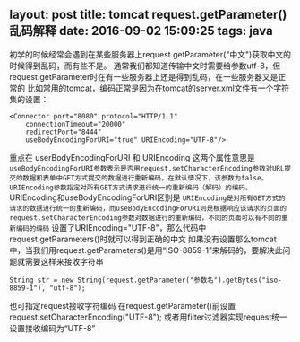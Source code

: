 layout: post
title: tomcat request.getParameter() 乱码解释
date: 2016-09-02 15:09:25
tags: java
---
初学的时候经常会遇到在某些服务器上request.getParameter("中文")获取中文的时候得到乱码，而有些不是。
通常我们都知道传输中文时需要给参数utf-8，但request.getParameter时在有一些服务器上还是得到乱码，在一些服务器又是正常的
比如常用的tomcat，编码正常是因为在tomcat的server.xml文件有一个字符集的设置：
```
<Connector port="8080" protocol="HTTP/1.1"
    connectionTimeout="20000"
    redirectPort="8444"
    useBodyEncodingForURI="true" URIEncoding="UTF-8"/>
```
重点在 userBodyEncodingForURI 和 URIEncoding 这两个属性意思是
`useBodyEncodingForURI参数表示是否用request.setCharacterEncoding参数对URL提交的数据和表单中GET方式提交的数据进行重新编码，在默认情况下，该参数为false。`
`URIEncoding参数指定对所有GET方式请求进行统一的重新编码（解码）的编码。`
URIEncoding和useBodyEncodingForURI区别是
`URIEncoding是对所有GET方式的请求的数据进行统一的重新编码，而useBodyEncodingForURI则是根据响应该请求的页面的request.setCharacterEncoding参数对数据进行的重新编码，不同的页面可以有不同的重新编码的编码`
设置了URIEncoding="UTF-8"，那么代码中request.getParameters()时就可以得到正确的中文
如果没有设置那么tomcat中，当我们用request.getParameters()是用“ISO-8859-1”来解码的，要解决此问题就需要这样来接收字符串
```
String str = new String(request.getParameter("参数名").getBytes("iso-8859-1"), "utf-8");
```
也可指定request接收字符编码
在request.getParameter()前设置 request.setCharacterEncoding("UTF-8");
或者用filter过滤器实现request统一设置接收编码为“UTF-8”
